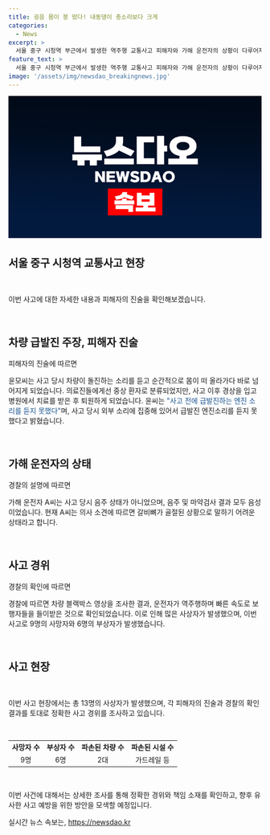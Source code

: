 ```yaml
---
title: 굉음 몸이 붕 떴다! 내동댕이 총소리보다 크게
categories:
  - News
excerpt: >
  서울 중구 시청역 부근에서 발생한 역주행 교통사고 피해자와 가해 운전자의 상황이 다루어지고 있다. 피해자는 부상을 입은 후 퇴원했으며 가해 운전자는 갈비뼈 골절로 말하기 힘든 상황이다. 음주나 마약은 음성 판정을 받았으며 경찰은 신속한 조사를 진행 중이다. 사고로 9명이 사망하고 6명이 부상을 입었으며 추가적인 사고 상황에 대한 블랙박스 영상이 확인되고 있다.
feature_text: >
  서울 중구 시청역 부근에서 발생한 역주행 교통사고 피해자와 가해 운전자의 상황이 다루어지고 있다. 피해자는 부상을 입은 후 퇴원했으며 가해 운전자는 갈비뼈 골절로 말하기 힘든 상황이다. 음주나 마약은 음성 판정을 받았으며 경찰은 신속한 조사를 진행 중이다. 사고로 9명이 사망하고 6명이 부상을 입었으며 추가적인 사고 상황에 대한 블랙박스 영상이 확인되고 있다.
image: '/assets/img/newsdao_breakingnews.jpg'
---
```


<p><img src="/assets/img/newsdao_breakingnews.jpg" alt="cryptoinkorea 속보" /></p>

<h2 data-ke-size="size26">서울 중구 시청역 교통사고 현장</h2>

<p data-ke-size="size16">&nbsp;</p>

<p>이번 사고에 대한 자세한 내용과 피해자의 진술을 확인해보겠습니다. </p>

<p data-ke-size="size16">&nbsp;</p>

<h2 data-ke-size="size24">차량 급발진 주장, 피해자 진술</h2>

<p data-ke-size="size16">피해자의 진술에 따르면</p>

<p>윤모씨는 사고 당시 차량이 돌진하는 소리를 듣고 순간적으로 몸이 떠 올라가다 바로 넘어지게 되었습니다. 의료진들에게선 중상 환자로 분류되었지만, 사고 이후 경상을 입고 병원에서 치료를 받은 후 퇴원하게 되었습니다. 윤씨는<span style="color: #1a5490;"> "사고 전에 급발진하는 엔진 소리를 듣지 못했다"</span>며, 사고 당시 외부 소리에 집중해 있어서 급발진 엔진소리를 듣지 못했다고 밝혔습니다.</p>

<p data-ke-size="size16">&nbsp;</p>

<h2 data-ke-size="size24">가해 운전자의 상태</h2>

<p data-ke-size="size16">경찰의 설명에 따르면</p>

<p>가해 운전자 A씨는 사고 당시 음주 상태가 아니었으며, 음주 및 마약검사 결과 모두 음성이었습니다. 현재 A씨는 의사 소견에 따르면 갈비뼈가 골절된 상황으로 말하기 어려운 상태라고 합니다.</p>

<p data-ke-size="size16">&nbsp;</p>

<h2 data-ke-size="size24">사고 경위</h2>

<p data-ke-size="size16">경찰의 확인에 따르면</p>

<p>경찰에 따르면 차량 블랙박스 영상을 조사한 결과, 운전자가 역주행하며 빠른 속도로 보행자들을 들이받은 것으로 확인되었습니다. 이로 인해 많은 사상자가 발생했으며, 이번 사고로 9명의 사망자와 6명의 부상자가 발생했습니다.</p>

<p data-ke-size="size16">&nbsp;</p>

<h2 data-ke-size="size24">사고 현장</h2>

<p data-ke-size="size16">&nbsp;</p>

<p>이번 사고 현장에서는 총 13명의 사상자가 발생했으며, 각 피해자의 진술과 경찰의 확인 결과를 토대로 정확한 사고 경위를 조사하고 있습니다.</p>

<p data-ke-size="size16">&nbsp;</p>

<table>
<tbody>
<tr>
<td style="text-align: center; height: 17px;"><b>사망자 수</b></td>
<td style="text-align: center; height: 17px;"><b>부상자 수</b></td>
<td style="text-align: center; height: 17px;"><b>파손된 차량 수</b></td>
<td style="text-align: center; height: 17px;"><b>파손된 시설 수</b></td>
</tr>
<tr>
<td style="text-align: center; height: 17px;">9명</td>
<td style="text-align: center; height: 17px;">6명</td>
<td style="text-align: center; height: 17px;">2대</td>
<td style="text-align: center; height: 17px;">가드레일 등</td>
</tr>
</tbody>
</table>

<p data-ke-size="size16">&nbsp;</p>

<p>이번 사건에 대해서는 상세한 조사를 통해 정확한 경위와 책임 소재를 확인하고, 향후 유사한 사고 예방을 위한 방안을 모색할 예정입니다.</p>
실시간 뉴스 속보는, <a href="https://newsdao.kr" rel="dofollow">https://newsdao.kr</a>



